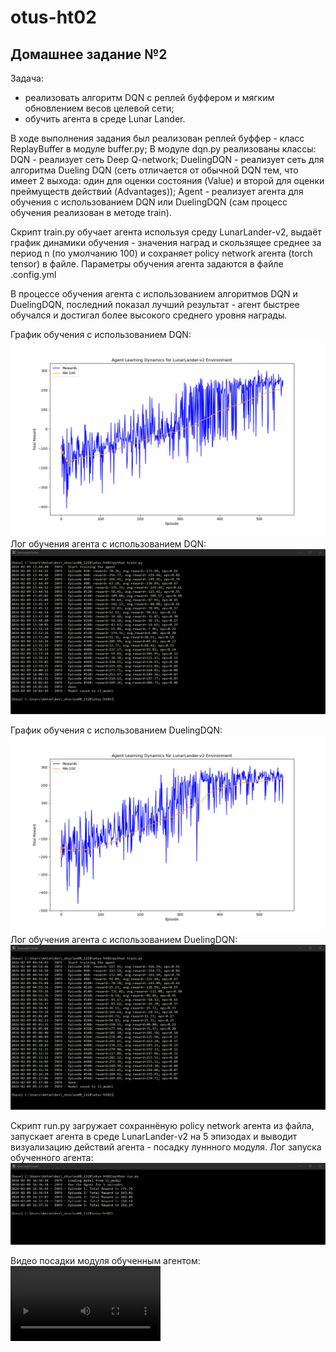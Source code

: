 # otus-ht02
## Домашнее задание №2
Задача:
 - реализовать алгоритм DQN с реплей буффером и мягким обновлением весов целевой сети;
 - обучить агента в среде Lunar Lander.
 
 В ходе выполнения задания был реализован реплей буффер - класс ReplayBuffer в модуле buffer.py;
 В модуле dqn.py реализованы классы:
 DQN - реализует сеть Deep Q-network;
 DuelingDQN - реализует сеть для алгоритма Dueling DQN (сеть отличается от обычной DQN тем, что имеет 2 выхода: один для оценки состояния (Value) и второй для оценки преймуществ действий (Advantages));
 Agent - реализует агента для обучения с использованием DQN или DuelingDQN (сам процесс обучения реализован в методе train).

Скрипт train.py обучает агента используя среду LunarLander-v2, выдаёт график динамики обучения - значения наград и скользящее среднее за период n (по умолчанию 100) и сохраняет policy network агента (torch tensor) в файле. Параметры обучения агента задаются в файле .config.yml

В процессе обучения агента с использованием алгоритмов DQN и DuelingDQN, последний показал лучший результат - агент быстрее обучался и достигал более высокого среднего уровня награды.

График обучения с использованием DQN:
![Графика динамики обучения с использованием DQN](Figure_11.png)
Лог обучения агента с использованием DQN:
![Лог обучения агента с использованием DQN](console_log_11.png)

График обучения с использованием DuelingDQN:
![Графика динамики обучения с использованием DuelingDQN](Figure_10.png)
Лог обучения агента с использованием DuelingDQN:
![Лог обучения агента с использованием DuelingDQN](console_log_10.png)

Скрипт run.py загружает сохраннёную policy network агента из файла, запускает агента в среде LunarLander-v2 на 5 эпизодах и выводит визуализацию действий агента - посадку луннного модуля.
Лог запуска обученного агента:
![Пример выполнения скрипта run.py](console_log_run.png)

Видео посадки модуля обученным агентом:
<video src='https://github.com/x6bl/otus-ht02/assets/154658821/932162bd-193f-4dfc-881f-94228c0ee9d9' width=240/>
